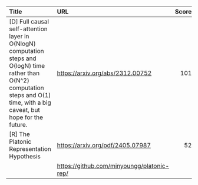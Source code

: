 | Title                                                                                                                                                                               | URL                                        |   Score | Date                |
|:------------------------------------------------------------------------------------------------------------------------------------------------------------------------------------|:-------------------------------------------|--------:|:--------------------|
| [D] Full causal self-attention layer in O(NlogN) computation steps and O(logN) time rather than O(N^2) computation steps and O(1) time, with a big caveat, but hope for the future. | https://arxiv.org/abs/2312.00752           |     101 | 2024-05-14 03:08:13 |
| [R] The Platonic Representation Hypothesis                                                                                                                                          | https://arxiv.org/pdf/2405.07987           |      52 | 2024-05-15 09:37:59 |
|                                                                                                                                                                                     | https://github.com/minyoungg/platonic-rep/ |         |                     |